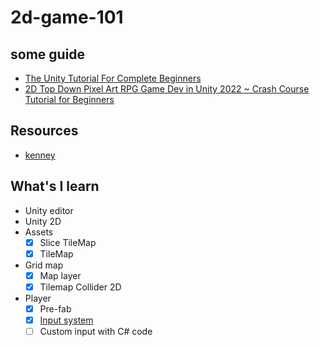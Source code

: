 # 2d-game-101

## some guide

- [The Unity Tutorial For Complete Beginners](https://www.youtube.com/watch?v=XtQMytORBmM)
- [2D Top Down Pixel Art RPG Game Dev in Unity 2022 ~ Crash Course Tutorial for Beginners](https://www.youtube.com/watch?v=7iYWpzL9GkM)

## Resources

- [kenney](https://www.kenney.nl)

## What's I learn

- Unity editor
- Unity 2D
- Assets
  - [x] Slice TileMap
  - [x] TileMap
- Grid map
  - [x] Map layer
  - [x] Tilemap Collider 2D
- Player
  - [x] Pre-fab
  - [x] [Input system](com.unity.inputsystem)
  - [ ] Custom input with C# code
